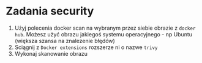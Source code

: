 # Zadania security

1. Użyj polecenia docker scan na wybranym przez siebie obrazie z `docker hub`. Możesz użyć obrazu jakiegoś systemu operacyjnego - np Ubuntu (większa szansa na znalezenie błędów)
2. Sciągnij z `Docker extensions`  rozszerze ni o nazwe `trivy`
3. Wykonaj skanowanie obrazu